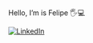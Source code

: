 Hello, I’m is Felipe 🖐️💻

[![LinkedIn](https://img.shields.io/badge/LinkedIn-0077B5?style=for-the-badge&logo=linkedin&logoColor=white)](https://www.linkedin.com/feed/)
